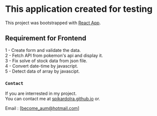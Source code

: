 # This application created for testing

This project was bootstrapped with [React App](https://reactjs.org/).

## Requirement for Frontend

1 - Create form and validate the data.\
2 - Fetch API from pokemon's api and display it.\
3 - Fix solve of stock data from json file.\
4 - Convert date-time by javascript.\
5 - Detect data of array by javascipt.

### `Contact`

If you are interrested in my project.\
You can contact me at [spikardolra.github.io](https://spikardolra.github.io/) or.

Email : [become_aum@hotmail.com]
